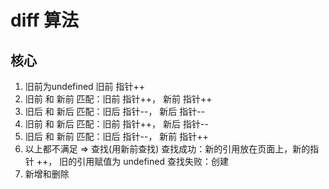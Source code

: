 # diff 算法

## 核心
1. 旧前为undefined
   旧前 指针++
2. 旧前 和 新前
   匹配：旧前 指针++， 新前 指针++
3. 旧后 和 新后
   匹配：旧后 指针--， 新后 指针--
4. 旧前 和 新后
   匹配：旧前 指针++， 新后 指针--
5. 旧后 和 新前
   匹配：旧后 指针--， 新前 指针++
6. 以上都不满足 => 查找(用新前查找)
   查找成功：新的引用放在页面上，新的指针 ++， 旧的引用赋值为 undefined
   查找失败：创建
7. 新增和删除

